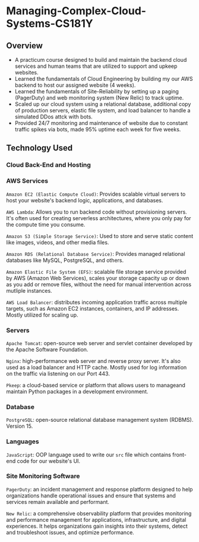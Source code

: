 # Managing-Complex-Cloud-Systems-CS181Y

## Overview
+ A practicum course designed to build and maintain the backend cloud services and human teams that are utilized to support and upkeep websites.
+ Learned the fundamentals of Cloud Engineering by building my our AWS backend to host our assigned website (4 weeks).
+ Learned the fundamentals of Site-Reliability by setting up a paging (PagerDuty) and web monitoring system (New Relic) to track uptime.
+ Scaled up our cloud system using a relational database, additional copy of production servers, elastic file system, and load balancer to handle a simulated DDos attck with bots.
+ Provided 24/7 monitoring and maintenance of website due to constant traffic spikes via bots, made 95% uptime each week for five weeks.

## Technology Used

### Cloud Back-End and Hosting

### AWS Services

`Amazon EC2 (Elastic Compute Cloud)`: Provides scalable virtual servers to host your website's backend logic, applications, and databases.

`AWS Lambda`: Allows you to run backend code without provisioning servers. It's often used for creating serverless architectures, where you only pay for the compute time you consume.

`Amazon S3 (Simple Storage Service)`: Used to store and serve static content like images, videos, and other media files.

`Amazon RDS (Relational Database Service)`: Provides managed relational databases like MySQL, PostgreSQL, and others.

`Amazon Elastic File System (EFS)`: scalable file storage service provided by AWS (Amazon Web Services), scales your storage capacity up or down as you add or remove files, without the need for manual intervention across mutliple instances.

`AWS Load Balancer`: distributes incoming application traffic across multiple targets, such as Amazon EC2 instances, containers, and IP addresses. Mostly utilized for scaling up.

### Servers
`Apache Tomcat`: open-source web server and servlet container developed by the Apache Software Foundation.

`Nginx`: high-performance web server and reverse proxy server. It's also used as a load balancer and HTTP cache. Mostly used for log information on the traffic via listening on our Port 443.

`Pkeep`: a  cloud-based service or platform that allows users to manageand maintain Python packages in a development environment.

### Database
`PostgreSQL`: open-source relational database management system (RDBMS). Version 15.


### Languages

`JavaScript`: OOP language used to write our `src` file which contains front-end code for our website's UI.


### Site Monitoring Software

`PagerDuty`: an incident management and response platform designed to help organizations handle operational issues and ensure that systems and services remain available and performant. 

`New Relic`: a comprehensive observability platform that provides monitoring and performance management for applications, infrastructure, and digital experiences. It helps organizations gain insights into their systems, detect and troubleshoot issues, and optimize performance. 












